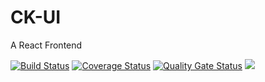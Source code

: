 # CK-UI
A React Frontend 

[![Build Status](https://app.travis-ci.com/TheCodingKittens/CK-UI.svg?branch=main)](https://app.travis-ci.com/TheCodingKittens/CK-UI)
[![Coverage Status](https://coveralls.io/repos/github/TheCodingKittens/CK-UI/badge.svg?branch=main)](https://coveralls.io/github/TheCodingKittens/CK-UI?branch=main)
[![Quality Gate Status](https://sonarcloud.io/api/project_badges/measure?project=TheCodingKittens_CK-UI&metric=alert_status)](https://sonarcloud.io/summary/new_code?id=TheCodingKittens_CK-UI)
<a href="https://heroku-badge.herokuapp.com/?app=ase-fs22-codingkittens-client"><img src="https://heroku-badge.herokuapp.com/?app=ase-fs22-codingkittens-client"></a>
